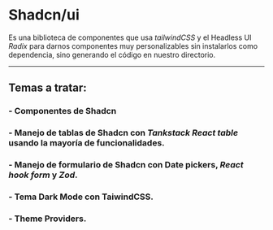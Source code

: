 # Shadcn/ui
Es una biblioteca de componentes que usa _tailwindCSS_ y el Headless UI _Radix_ para darnos componentes
muy personalizables sin instalarlos como dependencia, sino generando el código en nuestro directorio.

___

## Temas a tratar:
### - Componentes de Shadcn
### - Manejo de tablas de Shadcn con _Tankstack React table_ usando la mayoría de funcionalidades.
### - Manejo de formulario de Shadcn con Date pickers, _React hook form_ y _Zod_.
### - Tema Dark Mode con TaiwindCSS.
### - Theme Providers. 
